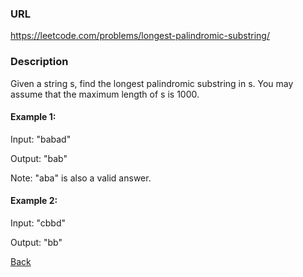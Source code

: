 ### URL
https://leetcode.com/problems/longest-palindromic-substring/

### Description

Given a string s, find the longest palindromic substring in s. You may assume that the maximum length of s is 1000.

#### Example 1:

Input: "babad"

Output: "bab"

Note: "aba" is also a valid answer.
#### Example 2:

Input: "cbbd" 

Output: "bb"




[Back](readme.md)
